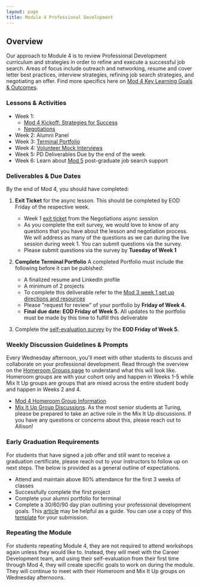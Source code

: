 ```yaml
---
layout: page
title: Module 4 Professional Development
---
```


## Overview
Our approach to Module 4 is to review Professional Development curriculum and strategies in order to refine and execute a successful job search. Areas of focus include outreach and networking, resume and cover letter best practices, interview strategies, refining job search strategies, and negotiating an offer. Find more specifics here on [Mod 4 Key Learning Goals & Outcomes](/module_four/mod4_learning_goals).

### Lessons & Activities

* Week 1: 
  * [Mod 4 Kickoff: Strategies for Success](/module_four/week1_kickoff)
  * [Negotiations](/module_four/negotiations)
* Week 2: Alumni Panel
* Week 3: [Terminal Portfolio](https://careerdev.turing.edu/module_three/mod3_week1)
* Week 4: [Volunteer Mock Interviews](/module_four/mod4_mock_interviews)
* Week 5: PD Deliverables Due by the end of the week
* Week 6: Learn about [Mod 5](/module-5/index) post-graduate job search support

### Deliverables & Due Dates

By the end of Mod 4, you should have completed:

1. **Exit Ticket** for the async lesson. This should be completed by EOD Friday of the respective week. 
   * Week 1 [exit ticket](https://forms.gle/v9vb4doeBpE3WNHZ8) from the Negotiations async session
   * As you complete the exit survey, we would love to know of any questions that you have about the lesson and negotiation process. We will                  address as many of the questions as we can during the live session during week 1. You can submit questions via the survey.
   * Please submit questions via the survey by **Tuesday of Week 1** 
   
2. **Complete Terminal Portfolio**
  A completed Portfolio must include the following before it can be publshed:
   * A finalized resume and LinkedIn profile
   * A minimum of 2 projects 
   * To complete this deliverable refer to the [Mod 3 week 1 set up directions and resources](https://careerdev.turing.edu/module_three/mod3_week1)
   * Please "request for review" of your portfolio by **Friday of Week 4.** 
   * **Final due date: EOD Friday of Week 5.** All updates to the portfolio must be made by this time to fulfill this deliverable
   
 3. Complete the [self-evaluation survey](https://airtable.com/shrsS9pDedt4Jvnkd) by the **EOD Friday of Week 5.** 

### Weekly Discussion Guidelines & Prompts
Every Wednesday afternoon, you'll meet with other students to discuss and collaborate on your professional development. Read through the overview on the [Homeroom Groups page](/student_discussion_groups/index) to understand what this will look like. Homeroom groups are with your cohort only and happen in Weeks 1-5 while Mix It Up groups are groups that are mixed across the entire student body and happen in Weeks 2 and 4.

  * [Mod 4 Homeroom Group Information](/student_discussion_groups/mod4_homeroom_discussion_prompts)
  * [Mix It Up Group Discussions](/mixed_groups/index). As the most senior students at Turing, please be prepared to take an active role in the Mix It Up discussions. If you have any questions or concerns about this, please reach out to Allison!

### Early Graduation Requirements

For students that have signed a job offer and still want to receive a graduation certificate, please reach out to your instructors to follow up on next steps. The below is provided as a general outline of expectations.

  * Attend and maintain above 80% attendance for the first 3 weeks of classes
  * Successfully complete the first project
  * Complete your alumni portfolio for terminal
  * Complete a 30/60/90 day plan outlining your professional development goals. This [article](https://www.themuse.com/advice/30-60-90-day-plan-instructions-template-example) may be helpful as a guide. You can use a copy of this [template](https://docs.google.com/document/d/1Ak0aP-b8D99cD_uYNaw4Ojo7A8HaJnaTso_U1ooTCfo/edit#)  for your submission.

### Repeating the Module
For students repeating Module 4, they are not required to attend workshops again unless they would like to. Instead, they will meet with the Career Development team, and using their self-evaluation from their first time through Mod 4, they will create specific goals to work on during the module. They will continue to meet with their Homeroom and Mix It Up groups on Wednesday afternoons. 
